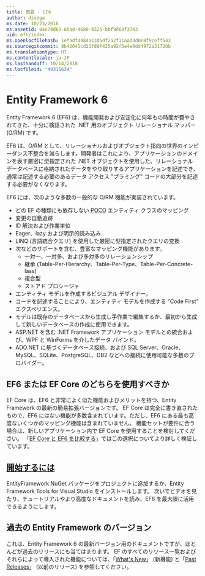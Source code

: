 ```yaml
---
title: 概要 - EF6
author: divega
ms.date: 10/23/2016
ms.assetid: 8ae74d63-6bad-4686-b325-bbf9d68f3743
uid: ef6/index
ms.openlocfilehash: 1efadf4484a13d5df2a2f11aad3d0e8f9ceff543
ms.sourcegitcommit: 8b42045cd21f80f425a92f5e4e9dd4972a31720b
ms.translationtype: HT
ms.contentlocale: ja-JP
ms.lasthandoff: 10/14/2018
ms.locfileid: "49315634"
---
```

# <a name="entity-framework-6"></a>Entity Framework 6
Entity Framework 6 (EF6) は、機能開発および安定化に何年もの時間が費やされてきた、十分に検証された .NET 用のオブジェクト リレーショナル マッパー (O/RM) です。

EF6 は、O/RM として、リレーショナルおよびオブジェクト指向の世界のインピーダンス不整合を減らします。開発者はこれにより、アプリケーションのドメインを表す厳密に型指定された .NET オブジェクトを使用した、リレーショナル データベースに格納されたデータをやり取りするアプリケーションを記述でき、通常は記述する必要のあるデータ アクセス "プラミング" コードの大部分を記述する必要がなくなります。

EF6 には、次のような多数の一般的な O/RM 機能が実装されています。
- どの EF の種類にも依存しない [POCO](~/ef6/resources/glossary.md#poco) エンティティ クラスのマッピング
- 変更の自動追跡
- ID 解決および作業単位
- Eager、lazy および明示的読み込み
- LINQ (言語統合クエリ) を使用した厳密に型指定されたクエリの変換
- 次などのサポートを含む、豊富なマッピング機能があります。
  - 一対一、一対多、および多対多のリレーションシップ
  - 継承 (Table-Per-Hierarchy、Table-Per-Type、Table-Per-Concrete-lass)
  - 複合型
  - ストアド プロシージャ
- エンティティ モデルを作成するビジュアル デザイナー。
- コードを記述することにより、エンティティ モデルを作成する "Code First" エクスペリエンス。
- モデルは既存のデータベースから生成し手作業で編集するか、最初から生成して新しいデータベースの作成に使用できます。
- ASP.NET を含む .NET Framework アプリケーション モデルとの統合および、WPF と WinForms を介したデータ バインド。
- ADO.NET に基づくデータベース接続、および SQL Server、Oracle、MySQL、SQLite、PostgreSQL、DB2 などへの接続に使用可能な多数のプロバイダー。

## <a name="should-i-use-ef6-or-ef-core"></a>EF6 または EF Core のどちらを使用すべきか

EF Core は、EF6 と非常によく似た機能およびメリットを持つ、Entity Framework の最新の簡易拡張バージョンです。
EF Core は完全に書き直されたもので、EF6 にはない機能が多数含まれています。ただし、EF6 にある最も高度ないくつかのマッピング機能は含まれていません。
機能セットが要件に合う場合は、新しいアプリケーション内で EF Core を使用することを検討してください。
「[EF Core と EF6 を比較する](xref:efcore-and-ef6/index)」ではこの選択についてより詳しく検証しています。

## <a name="get-startedef6get-startedmd"></a>[開始するには](~/ef6/get-started.md)

EntityFramework NuGet パッケージをプロジェクトに追加するか、Entity Framework Tools for Visual Studio をインストールします。 次いでビデオを見たり、チュートリアルやより高度なドキュメントを読み、EF6 を最大限に活用できるようにします。

## <a name="past-entity-framework-versions"></a>過去の Entity Framework のバージョン

これは、Entity Framework 6 の最新バージョン用のドキュメントですが、ほとんどが過去のリリースにも当てはまります。
EF のすべてのリリース一覧およびそれらによって導入された機能については、「[What's New](~/ef6/what-is-new/index.md)」 (新機能) と「[Past Releases](~/ef6/what-is-new/past-releases.md)」 (以前のリリース) を参照してください。

